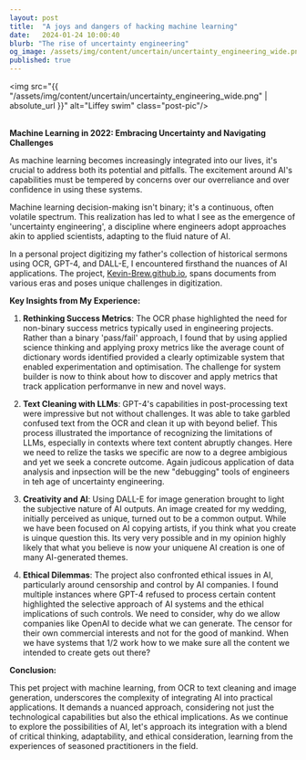 ```yaml
---
layout: post
title:  "A joys and dangers of hacking machine learning"
date:   2024-01-24 10:00:40
blurb: "The rise of uncertainty engineering"
og_image: /assets/img/content/uncertain/uncertainty_engineering_wide.png
published: true
---
```


<img src="{{ "/assets/img/content/uncertain/uncertainty_engineering_wide.png" | absolute_url }}" alt="Liffey swim" class="post-pic"/>
<br />
<br />

**Machine Learning in 2022: Embracing Uncertainty and Navigating Challenges**

As machine learning becomes increasingly integrated into our lives, it's crucial to address both its potential and pitfalls. The excitement around AI's capabilities must be tempered by concerns over our overreliance and over confidence in using these systems.

Machine learning decision-making isn't binary; it's a continuous, often volatile spectrum. This realization has led to what I see as the emergence of 'uncertainty engineering', a discipline where engineers adopt approaches akin to applied scientists, adapting to the fluid nature of AI.

In a personal project digitizing my father's collection of historical sermons using OCR, GPT-4, and DALL-E, I encountered firsthand the nuances of AI applications. The project, [Kevin-Brew.github.io](https://kevin-brew.github.io), spans documents from various eras and poses unique challenges in digitization.

**Key Insights from My Experience:**

1. **Rethinking Success Metrics**: The OCR phase highlighted the need for non-binary success metrics typically used in engineering projects. Rather than a binary 'pass/fail' approach, I found that by using applied science thinking and applying proxy metrics like the average count of dictionary words identified provided a clearly optimizable system that enabled experimentation and optimisation. The challenge for system builder is now to think about how to discover and apply metrics that track application performanve in new and novel ways.

2. **Text Cleaning with LLMs**: GPT-4's capabilities in post-processing text were impressive but not without challenges. It was able to take garbled confused text from the OCR and clean it up with beyond belief.  This process illustrated the importance of recognizing the limitations of LLMs, especially in contexts where text content abruptly changes. Here we need to relize the tasks we specific are now to a degree ambigious and yet we seek a concrete outcome. Again judicous application of data analysis and inpsection will be the new "debugging" tools of engineers in teh age of uncertainty engineering.

3. **Creativity and AI**: Using DALL-E for image generation brought to light the subjective nature of AI outputs. An image created for my wedding, initially perceived as unique, turned out to be a common output. While we have been focused on AI copying artists, if you think what you create is uinque question this.  Its very very possible and in my opinion highly likely that what you believe is now your uniquene AI creation is one of many AI-generated themes.

4. **Ethical Dilemmas**: The project also confronted ethical issues in AI, particularly around censorship and control by AI companies. I found multiple instances where GPT-4 refused to process certain content highlighted the selective approach of AI systems and the ethical implications of such controls. We need to consider, why do we allow companies like OpenAI to decide what we can generate. The censor for their own commercial interests and not for the good of mankind. When we have systems that 1/2 work how to we make sure all the content we intended to create gets out there?

**Conclusion:**

This pet project with machine learning, from OCR to text cleaning and image generation, underscores the complexity of integrating AI into practical applications. It demands a nuanced approach, considering not just the technological capabilities but also the ethical implications. As we continue to explore the possibilities of AI, let's approach its integration with a blend of critical thinking, adaptability, and ethical consideration, learning from the experiences of seasoned practitioners in the field.

